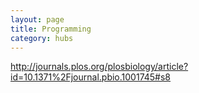 ```yaml
---
layout: page
title: Programming
category: hubs
---
```




http://journals.plos.org/plosbiology/article?id=10.1371%2Fjournal.pbio.1001745#s8